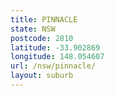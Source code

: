 ```yaml
---
title: PINNACLE
state: NSW
postcode: 2810
latitude: -33.902869
longitude: 148.054607
url: /nsw/pinnacle/
layout: suburb
---
```

